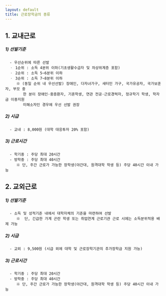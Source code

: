 ```yaml
---
layout: default
title: 근로장학금의 종류
---
```


## 1. 교내근로

##### 1) 선발기준
      - 우선순위에 따른 선발
      ㆍ 1순위 : 소득 4분위 이하(기초생활수급자 및 차상위계층 포함)
      ㆍ 2순위 : 소득 5~6분위 이하
      ㆍ 3순위 : 소득 7~8분위 이하 
         ※ (동일 순위 내 우선선발) 장애인, 다자녀가구, 새터민 가구, 국가유공자, 국가보훈자, 부모 중
            한 분이 장애인·중증환자, 기혼학생, 연관 전공·근로경력자, 정규학기 학생, 학자금 이중지원 
            미해소자인 경우에 우선 선발 권장
            
##### 2) 시급
      - 교내 : 8,000원 (대학 대응투자 20% 포함)
   
##### 3) 근로시간
      - 학기중 : 주당 최대 20시간
      - 방학중 : 주당 최대 40시간
         ※ 단, 주간 근로가 가능한 장학생(야간대, 원격대학 학생 등) 주당 40시간 이내 가능

    
## 2. 교외근로

##### 1) 선발기준
      - 소득 및 성적기준 내에서 대학자체의 기준을 마련하여 선발
         ※  단, 긴급한 가계 곤란 학생 또는 취업연계 근로기관 근로 시에는 소득분위적용 배제 가능
  
##### 2) 시급
      - 교외 : 9,500원 (시급 외에 대학 및 근로장학기관의 추가장학금 지원 가능)
   
##### 3) 근로시간
      - 학기중 : 주당 최대 20시간
      - 방학중 : 주당 최대 40시간
         ※ 단, 주간 근로가 가능한 장학생(야간대, 원격대학 학생 등) 주당 40시간 이내 가능

